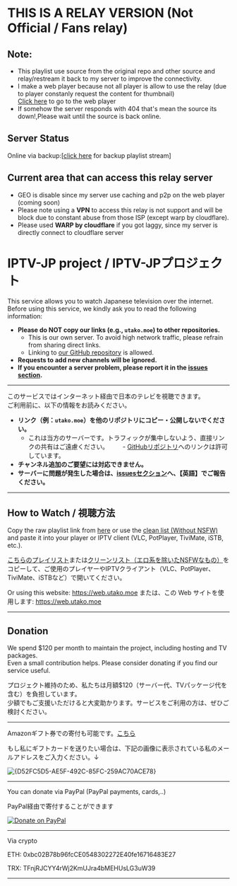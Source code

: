 # THIS IS A RELAY VERSION (Not Official / Fans relay)
## Note:
* This playlist use source from the original repo and other source and relay/restream it back to my server to improve the connectivity.<br>
* I make a web player because not all player is allow to use the relay (due to player constanly request the content for thumbnail)<br>
[Click here](https://zhx-player.shiku.cloud/) to go to the web player
* If somehow the server responds with 404 that's mean the source its down!,Please wait until the source is back online.

## Server Status
Online via backup:[[click here](https://raw.githubusercontent.com/NextGenX02/iptv-jp/refs/heads/shiku-test/jp-relay.m3u) for backup playlist stream]<br>

## Current area that can access this relay server
* GEO is disable since my server use caching and p2p on the web player (coming soon)
* Please note using a **VPN** to access this relay is not support and will be block due to constant abuse from those ISP (except warp by cloudflare).
* Please used **WARP by cloudflare** if you got laggy, since my server is directly connect to cloudflare server

# IPTV-JP project / IPTV-JPプロジェクト

This service allows you to watch Japanese television over the internet.  
Before using this service, we kindly ask you to read the following information:

- **Please do NOT copy our links (e.g., `utako.moe`) to other repositories.**
  - This is our own server. To avoid high network traffic, please refrain from sharing direct links.
  - Linking to [our GitHub repository](https://github.com/luongz/iptv-jp) is allowed.
- **Requests to add new channels will be ignored.**
- **If you encounter a server problem, please report it in the [issues section](https://github.com/luongz/iptv-jp/issues/148).**

---

このサービスではインターネット経由で日本のテレビを視聴できます。  
ご利用前に、以下の情報をお読みください。

- **リンク（例：`utako.moe`）を他のリポジトリにコピー・公開しないでください。**
  - これは当方のサーバーです。トラフィックが集中しないよう、直接リンクの共有はご遠慮ください。
　　- [GitHubリポジトリ](https://github.com/luongz/iptv-jp)へのリンクは許可しています。
- **チャンネル追加のご要望には対応できません。**
- **サーバーに問題が発生した場合は、[issuesセクション](https://github.com/luongz/iptv-jp/issues/148)へ、【英語】でご報告ください。**

---

## How to Watch / 視聴方法

Copy the raw playlist link from [here](https://raw.githubusercontent.com/luongz/iptv-jp/refs/heads/main/jp.m3u) or use the [clean list (Without NSFW)](https://raw.githubusercontent.com/luongz/iptv-jp/refs/heads/main/jp_clean.m3u) and paste it into your player or IPTV client (VLC, PotPlayer, TiviMate, iSTB, etc.).

[こちらのプレイリスト](https://raw.githubusercontent.com/luongz/iptv-jp/refs/heads/main/jp.m3u)または[クリーンリスト（エロ系を除いたNSFWなもの）](https://raw.githubusercontent.com/luongz/iptv-jp/refs/heads/main/jp_clean.m3u)をコピーして、ご使用のプレイヤーやIPTVクライアント（VLC、PotPlayer、TiviMate、iSTBなど）で開いてください。

Or using this website: https://web.utako.moe
または、この Web サイトを使用します: https://web.utako.moe

---

## Donation

We spend $120 per month to maintain the project, including hosting and TV packages.  
Even a small contribution helps. Please consider donating if you find our service useful.

プロジェクト維持のため、私たちは月額$120（サーバー代、TVパッケージ代を含む）を負担しています。  
少額でもご支援いただけると大変助かります。サービスをご利用の方は、ぜひご検討ください。

---

Amazonギフト券での寄付も可能です。[こちら](https://www.amazon.co.jp/gp/product/B004N3APGO?th=1)

もし私にギフトカードを送りたい場合は、下記の画像に表示されている私のメールアドレスをご入力ください。↓

![{D52FC5D5-AE5F-492C-85FC-259AC70ACE78}](https://github.com/user-attachments/assets/eaeeae28-7b27-44c6-a0d8-f6df68a9f925)

---

You can donate via PayPal (PayPal payments, cards,..)

PayPal経由で寄付することができます

[![Donate on PayPal](https://villageatithaca.org/wp-content/uploads/2020/03/paypal-donate-button.png)](http://paypal.me/Tieptran1970)


---

Via crypto

ETH: 0xbc02B78b96fcCE0548302272E40fe16716483E27

TRX: TFnjRJCYY4rWj2KmUJra4bMEHUsLG3uW39

----
